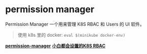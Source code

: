 
# permission manager
Permission Manager 一个用来管理 K8S RBAC 和 Users 的 UI 软件。

> 使用 k8s 里的 docker: `eval $(minikube docker-env)`

**[permission-manager](https://github.com/sighupio/permission-manager)**
**[小白都会设置的K8S RBAC](https://mp.weixin.qq.com/s/YECpdFAqyIlhPA2kvM6LwQ)**
